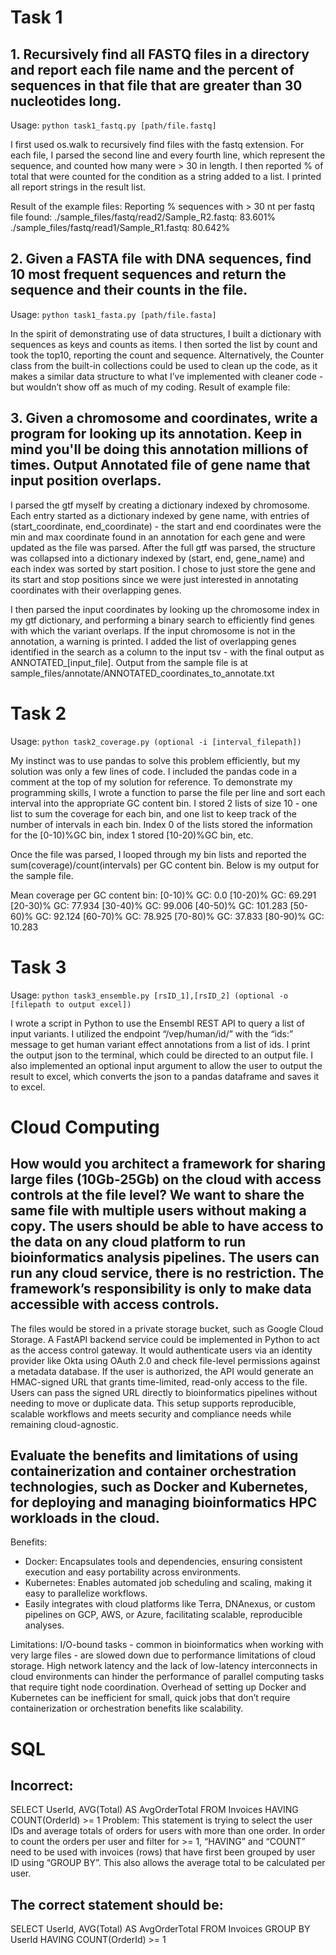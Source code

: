 # Task 1
## 1. Recursively find all FASTQ files in a directory and report each file name and the percent of sequences in that file that are greater than 30 nucleotides long.
Usage: ```python task1_fastq.py [path/file.fastq]```

I first used os.walk to recursively find files with the fastq extension. For each file, I parsed the second line and every fourth line, which represent the sequence, and counted how many were > 30 in length. I then reported % of total that were counted for the condition as a string added to a list. I printed all report strings in the result list.

Result of the example files:
Reporting % sequences with > 30 nt per fastq file found:
./sample_files/fastq/read2/Sample_R2.fastq: 83.601%
./sample_files/fastq/read1/Sample_R1.fastq: 80.642%

## 2. Given a FASTA file with DNA sequences, find 10 most frequent sequences and return the sequence and their counts in the file.

Usage: ```python task1_fasta.py [path/file.fasta]```

In the spirit of demonstrating use of data structures, I built a dictionary with sequences as keys and counts as items. I then sorted the list by count and took the top10, reporting the count and sequence.  Alternatively, the Counter class from the built-in collections could be used to clean up the code, as it makes a similar data structure to what I’ve implemented with cleaner code - but wouldn’t show off as much of my coding.
Result of example file:


## 3. Given a chromosome and coordinates, write a program for looking up its annotation. Keep in mind you'll be doing this annotation millions of times. Output Annotated file of gene name that input position overlaps.
I parsed the gtf myself by creating a dictionary indexed by chromosome. Each entry started as a dictionary indexed by gene name, with entries of (start_coordinate, end_coordinate) - the start and end coordinates were the min and max coordinate found in an annotation for each gene and were updated as the file was parsed. After the full gtf was parsed, the structure was collapsed into a dictionary indexed by (start, end, gene_name) and each index was sorted by start position. I chose to just store the gene and its start and stop positions since we were just interested in annotating coordinates with their overlapping genes.

I then parsed the input coordinates by looking up the chromosome index in my gtf dictionary, and performing a binary search to efficiently find genes with which the variant overlaps. If the input chromosome is not in the annotation, a warning is printed. I added the list of overlapping genes identified in the search as a column to the input tsv - with the final output as ANNOTATED_[input_file].
Output from the sample file is at sample_files/annotate/ANNOTATED_coordinates_to_annotate.txt

# Task 2
Usage: ```python task2_coverage.py (optional -i [interval_filepath])```

My instinct was to use pandas to solve this problem efficiently, but my solution was only a few lines of code. I included the pandas code in a comment at the top of my solution for reference. To demonstrate my programming skills, I wrote a function to parse the file per line and sort each interval into the appropriate GC content bin. I stored 2 lists of size 10 - one list to sum the coverage for each bin, and one list to keep track of the number of intervals in each bin. Index 0 of the lists stored the information for the [0-10)%GC bin, index 1 stored [10-20)%GC bin, etc.

Once the file was parsed, I looped through my bin lists and reported the sum(coverage)/count(intervals) per GC content bin. Below is my output for the sample file.

Mean coverage per GC content bin:
[0-10)% GC: 0.0
[10-20)% GC: 69.291
[20-30)% GC: 77.934
[30-40)% GC: 99.006
[40-50)% GC: 101.283
[50-60)% GC: 92.124
[60-70)% GC: 78.925
[70-80)% GC: 37.833
[80-90)% GC: 10.283

# Task 3
Usage: ```python task3_ensemble.py [rsID_1],[rsID_2] (optional -o [filepath to output excel])```

I wrote a script in Python to use the Ensembl REST API to query a list of input variants. I utilized the endpoint “/vep/human/id/” with the “ids:” message to get human variant effect annotations from a list of ids. I print the output json to the terminal, which could be directed to an output file. I also implemented an optional input argument to allow the user to output the result to excel, which converts the json to a pandas dataframe and saves it to excel.

# Cloud Computing
## How would you architect a framework for sharing large files (10Gb-25Gb) on the cloud with access controls at the file level? We want to share the same file with multiple users without making a copy. The users should be able to have access to the data on any cloud platform to run bioinformatics analysis pipelines. The users can run any cloud service, there is no restriction. The framework’s responsibility is only to make data accessible with access controls.
The files would be stored in a private storage bucket, such as Google Cloud Storage. A FastAPI backend service could be implemented in Python to act as the access control gateway. It would authenticate users via an identity provider like Okta using OAuth 2.0 and check file-level permissions against a metadata database. If the user is authorized, the API would generate an HMAC-signed URL that grants time-limited, read-only access to the file.
Users can pass the signed URL directly to bioinformatics pipelines without needing to move or duplicate data. This setup supports reproducible, scalable workflows and meets security and compliance needs while remaining cloud-agnostic.

## Evaluate the benefits and limitations of using containerization and container orchestration technologies, such as Docker and Kubernetes, for deploying and managing bioinformatics HPC workloads in the cloud.
Benefits:
- Docker: Encapsulates tools and dependencies, ensuring consistent execution and easy portability across environments.
- Kubernetes: Enables automated job scheduling and scaling, making it easy to parallelize workflows.
- Easily integrates with cloud platforms like Terra, DNAnexus, or custom pipelines on GCP, AWS, or Azure, facilitating scalable, reproducible analyses.

Limitations:
I/O-bound tasks - common in bioinformatics when working with very large files - are slowed down due to performance limitations of cloud storage.
High network latency and the lack of low-latency interconnects in cloud environments can hinder the performance of parallel computing tasks that require tight node coordination.
Overhead of setting up Docker and Kubernetes can be inefficient for small, quick jobs that don’t require containerization or orchestration benefits like scalability.

# SQL
## Incorrect:				
SELECT UserId, AVG(Total) AS AvgOrderTotal FROM Invoices
HAVING COUNT(OrderId) >= 1 
Problem: This statement is trying to select the user IDs and average totals of orders for users with more than one order. In order to count the orders per user and filter for >= 1, “HAVING” and “COUNT” need to be used with invoices (rows) that have first been grouped by user ID using “GROUP BY”. This also allows the average total to be calculated per user.

## The correct statement should be:
SELECT UserId, AVG(Total) AS AvgOrderTotal FROM Invoices
GROUP BY UserId
HAVING COUNT(OrderId) >= 1 		

